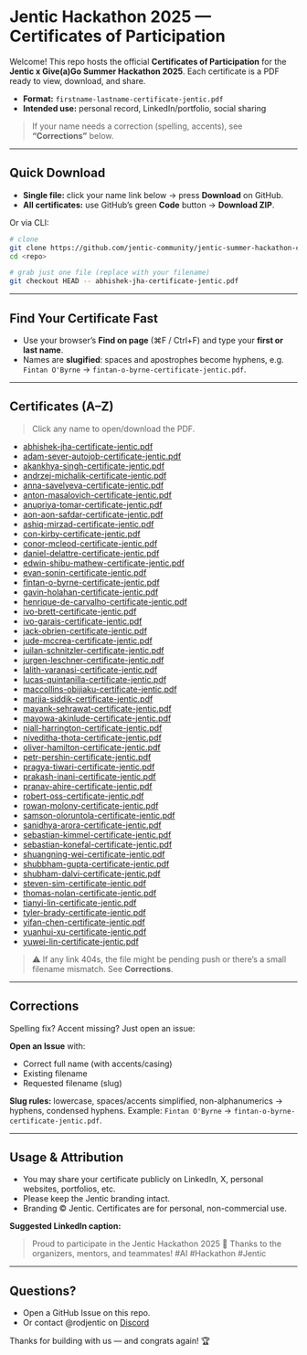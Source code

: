 # Jentic Hackathon 2025 — Certificates of Participation

Welcome! This repo hosts the official **Certificates of Participation** for the **Jentic x Give(a)Go Summer Hackathon 2025**. Each certificate is a PDF ready to view, download, and share.

* **Format:** `firstname-lastname-certificate-jentic.pdf`
* **Intended use:** personal record, LinkedIn/portfolio, social sharing

> If your name needs a correction (spelling, accents), see **“Corrections”** below.

---

## Quick Download

* **Single file:** click your name link below → press **Download** on GitHub.
* **All certificates:** use GitHub’s green **Code** button → **Download ZIP**.

Or via CLI:

```bash
# clone
git clone https://github.com/jentic-community/jentic-summer-hackathon-certificates-participation.git
cd <repo>

# grab just one file (replace with your filename)
git checkout HEAD -- abhishek-jha-certificate-jentic.pdf
```

---

## Find Your Certificate Fast

* Use your browser’s **Find on page** (⌘F / Ctrl+F) and type your **first or last name**.
* Names are **slugified**: spaces and apostrophes become hyphens, e.g.
  `Fintan O'Byrne` → `fintan-o-byrne-certificate-jentic.pdf`.

---

## Certificates (A–Z)

> Click any name to open/download the PDF.

* [abhishek-jha-certificate-jentic.pdf](./abhishek-jha-certificate-jentic.pdf)
* [adam-sever-autojob-certificate-jentic.pdf](./adam-sever-autojob-certificate-jentic.pdf)
* [akankhya-singh-certificate-jentic.pdf](./akankhya-singh-certificate-jentic.pdf)
* [andrzej-michalik-certificate-jentic.pdf](./andrzej-michalik-certificate-jentic.pdf)
* [anna-savelyeva-certificate-jentic.pdf](./anna-savelyeva-certificate-jentic.pdf)
* [anton-masalovich-certificate-jentic.pdf](./anton-masalovich-certificate-jentic.pdf)
* [anupriya-tomar-certificate-jentic.pdf](./anupriya-tomar-certificate-jentic.pdf)
* [aon-aon-safdar-certificate-jentic.pdf](./aon-aon-safdar-certificate-jentic.pdf)
* [ashiq-mirzad-certificate-jentic.pdf](./ashiq-mirzad-certificate-jentic.pdf)
* [con-kirby-certificate-jentic.pdf](./con-kirby-certificate-jentic.pdf)
* [conor-mcleod-certificate-jentic.pdf](./conor-mcleod-certificate-jentic.pdf)
* [daniel-delattre-certificate-jentic.pdf](./daniel-delattre-certificate-jentic.pdf)
* [edwin-shibu-mathew-certificate-jentic.pdf](./edwin-shibu-mathew-certificate-jentic.pdf)
* [evan-sonin-certificate-jentic.pdf](./evan-sonin-certificate-jentic.pdf)
* [fintan-o-byrne-certificate-jentic.pdf](./fintan-o-byrne-certificate-jentic.pdf)
* [gavin-holahan-certificate-jentic.pdf](./gavin-holahan-certificate-jentic.pdf)
* [henrique-de-carvalho-certificate-jentic.pdf](./henrique-de-carvalho-certificate-jentic.pdf)
* [ivo-brett-certificate-jentic.pdf](./ivo-brett-certificate-jentic.pdf)
* [ivo-garais-certificate-jentic.pdf](./ivo-garais-certificate-jentic.pdf)
* [jack-obrien-certificate-jentic.pdf](./jack-obrien-certificate-jentic.pdf)
* [jude-mccrea-certificate-jentic.pdf](./jude-mccrea-certificate-jentic.pdf)
* [juilan-schnitzler-certificate-jentic.pdf](./juilan-schnitzler-certificate-jentic.pdf)
* [jurgen-leschner-certificate-jentic.pdf](./jurgen-leschner-certificate-jentic.pdf)
* [lalith-varanasi-certificate-jentic.pdf](./lalith-varanasi-certificate-jentic.pdf)
* [lucas-quintanilla-certificate-jentic.pdf](./lucas-quintanilla-certificate-jentic.pdf)
* [maccollins-obijiaku-certificate-jentic.pdf](./maccollins-obijiaku-certificate-jentic.pdf)
* [marjia-siddik-certificate-jentic.pdf](./marjia-siddik-certificate-jentic.pdf)
* [mayank-sehrawat-certificate-jentic.pdf](./mayank-sehrawat-certificate-jentic.pdf)
* [mayowa-akinlude-certificate-jentic.pdf](./mayowa-akinlude-certificate-jentic.pdf)
* [niall-harrington-certificate-jentic.pdf](./niall-harrington-certificate-jentic.pdf)
* [niveditha-thota-certificate-jentic.pdf](./niveditha-thota-certificate-jentic.pdf)
* [oliver-hamilton-certificate-jentic.pdf](./oliver-hamilton-certificate-jentic.pdf)
* [petr-pershin-certificate-jentic.pdf](./petr-pershin-certificate-jentic.pdf)
* [pragya-tiwari-certificate-jentic.pdf](./pragya-tiwari-certificate-jentic.pdf)
* [prakash-inani-certificate-jentic.pdf](./prakash-inani-certificate-jentic.pdf)
* [pranav-ahire-certificate-jentic.pdf](./pranav-ahire-certificate-jentic.pdf)
* [robert-oss-certificate-jentic.pdf](./robert-oss-certificate-jentic.pdf)  <!-- if this should be robert-ross, see Corrections -->
* [rowan-molony-certificate-jentic.pdf](./rowan-molony-certificate-jentic.pdf)
* [samson-oloruntola-certificate-jentic.pdf](./samson-oloruntola-certificate-jentic.pdf)
* [sanidhya-arora-certificate-jentic.pdf](./sanidhya-arora-certificate-jentic.pdf)
* [sebastian-kimmel-certificate-jentic.pdf](./sebastian-kimmel-certificate-jentic.pdf)
* [sebastian-konefal-certificate-jentic.pdf](./sebastian-konefal-certificate-jentic.pdf)
* [shuangning-wei-certificate-jentic.pdf](./shuangning-wei-certificate-jentic.pdf)
* [shubbham-gupta-certificate-jentic.pdf](./shubbham-gupta-certificate-jentic.pdf)
* [shubham-dalvi-certificate-jentic.pdf](./shubham-dalvi-certificate-jentic.pdf)
* [steven-sim-certificate-jentic.pdf](./steven-sim-certificate-jentic.pdf)
* [thomas-nolan-certificate-jentic.pdf](./thomas-nolan-certificate-jentic.pdf)
* [tianyi-lin-certificate-jentic.pdf](./tianyi-lin-certificate-jentic.pdf)
* [tyler-brady-certificate-jentic.pdf](./tyler-brady-certificate-jentic.pdf)
* [yifan-chen-certificate-jentic.pdf](./yifan-chen-certificate-jentic.pdf)
* [yuanhui-xu-certificate-jentic.pdf](./yuanhui-xu-certificate-jentic.pdf)
* [yuwei-lin-certificate-jentic.pdf](./yuwei-lin-certificate-jentic.pdf)

> ⚠️ If any link 404s, the file might be pending push or there’s a small filename mismatch. See **Corrections**.

---

## Corrections

Spelling fix? Accent missing? Just open an issue:

**Open an Issue** with:

   * Correct full name (with accents/casing)
   * Existing filename
   * Requested filename (slug)

**Slug rules:** lowercase, spaces/accents simplified, non-alphanumerics → hyphens, condensed hyphens.
Example: `Fintan O'Byrne` → `fintan-o-byrne-certificate-jentic.pdf`.

---

## Usage & Attribution

* You may share your certificate publicly on LinkedIn, X, personal websites, portfolios, etc.
* Please keep the Jentic branding intact.
* Branding © Jentic. Certificates are for personal, non-commercial use.

**Suggested LinkedIn caption:**

> Proud to participate in the Jentic Hackathon 2025 🚀
> Thanks to the organizers, mentors, and teammates! #AI #Hackathon #Jentic

---

## Questions?

* Open a GitHub Issue on this repo.
* Or contact @rodjentic on [Discord](https://discord.gg/TdbWXZsUSm)

Thanks for building with us — and congrats again! 🏆
